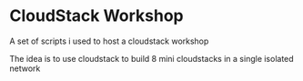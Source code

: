 CloudStack Workshop
===================

A set of scripts i used to host a cloudstack workshop

The idea is to use cloudstack to build 8 mini cloudstacks in a single isolated network
